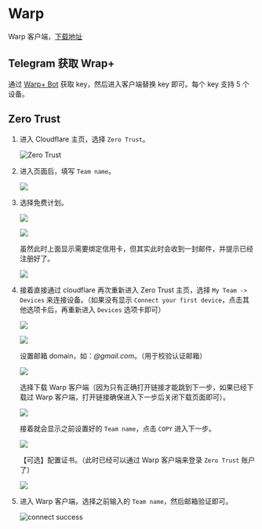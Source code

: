# Warp

Warp 客户端，[下载地址](https://1.1.1.1/)

## Telegram 获取 Wrap+

通过 [Warp+ Bot](https://t.me/generatewarpplusbot) 获取 key，然后进入客户端替换 key 即可。每个 key 支持 5 个设备。

## Zero Trust

1. 进入 Cloudflare 主页，选择 `Zero Trust`。

   ![Zero Trust](assets/2023-06-10-09-06-38.png)

2. 进入页面后，填写 `Team name`。

    ![](assets/2023-06-10-09-08-37.png)

3. 选择免费计划。

    ![](assets/2023-06-10-09-10-37.png)

    ![](assets/2023-06-10-09-11-00.png)

    虽然此时上面显示需要绑定信用卡，但其实此时会收到一封邮件，并提示已经注册好了。

    ![](assets/2023-06-10-09-12-57.png)

4. 接着直接通过 cloudflare 再次重新进入 Zero Trust 主页，选择 `My Team -> Devices` 来连接设备。（如果没有显示 `Connect your first device`，点击其他选项卡后，再重新进入 `Devices` 选项卡即可）

    ![](assets/2023-06-10-09-41-09.png)

    ![](assets/2023-06-10-09-42-44.png)

    设置邮箱 domain，如：*@gmail.com*。（用于校验认证邮箱）

    ![](assets/2023-06-10-09-43-17.png)

    选择下载 Warp 客户端（因为只有正确打开链接才能跳到下一步，如果已经下载过 Warp 客户端，打开链接确保进入下一步后关闭下载页面即可）。

    ![](assets/2023-06-10-09-44-07.png)

    接着就会显示之前设置好的 `Team name`，点击 `COPY` 进入下一步。

    ![](assets/2023-06-10-09-57-06.png)

    【可选】配置证书。（此时已经可以通过 Warp 客户端来登录 `Zero Trust` 账户了）

    ![](assets/2023-06-10-09-59-00.png)

5. 进入 Warp 客户端，选择之前输入的 `Team name`，然后邮箱验证即可。

    ![connect success](assets/2023-06-10-10-16-15.png)
